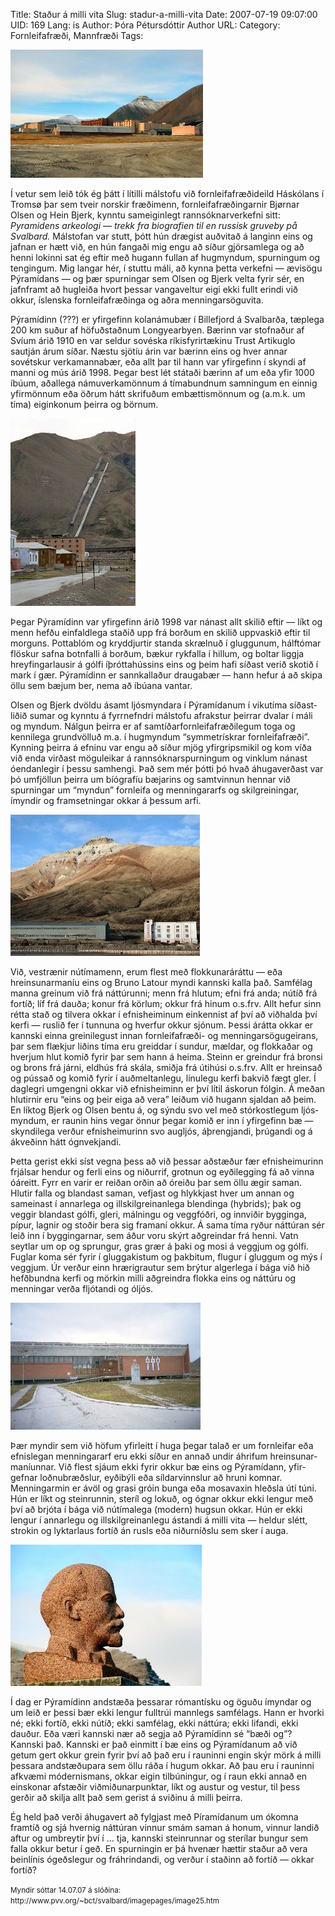 Title: Staður á milli vita
Slug: stadur-a-milli-vita
Date: 2007-07-19 09:07:00
UID: 169
Lang: is
Author: Þóra Pétursdóttir
Author URL: 
Category: Fornleifafræði, Mannfræði
Tags: 

![Pýramídinn á Svalbarða](415.jpg)

Í vetur sem leið tók ég þátt í lítilli málstofu við fornleifa&shy;fræðideild Háskólans í Tromsø þar sem tveir norskir fræði&shy;menn, fornleifa&shy;fræðingarnir Bjørnar Olsen og Hein Bjerk, kynntu sameigin&shy;legt rannsóknar&shy;verkefni sitt: _Pyramidens arkeo&shy;logi — trekk fra bio&shy;grafien til en russisk gruveby på Svalbard._ Málstofan var stutt, þótt hún drægist auðvitað á langinn eins og jafnan er hætt við, en hún fangaði mig engu að síður gjör&shy;samlega og að henni lokinni sat ég eftir með hugann fullan af hugmyndum, spurningum og tengingum. Mig langar hér, í stuttu máli, að kynna þetta verkefni — ævisögu Pýramídans — og þær spurningar sem Olsen og Bjerk velta fyrir sér, en jafnframt að hugleiða hvort þessar vanga&shy;veltur eigi ekki fullt erindi við okkur, íslenska forn&shy;leifa&shy;fræðinga og aðra menningar&shy;söguvita. 

Pýramídinn (???) er yfirgefinn kolanámubær í Billefjord á Svalbarða, tæplega 200 km suður af höfuð&shy;staðnum Longyearbyen. Bærinn var stofnaður af Svíum árið 1910 en var seldur sovéska ríkis&shy;fyrir&shy;tækinu Trust Artikuglo sautján árum síðar. Næstu sjötíu árin var bærinn eins og hver annar sovétskur verkamannabær, eða allt þar til hann var yfir&shy;gefinn í skyndi af manni og mús árið 1998. Þegar best lét státaði bærinn af um eða yfir 1000 íbúum, aðallega námu&shy;verka&shy;mönnum á tíma&shy;bundnum samningum en einnig yfir&shy;mönnum eða öðrum hátt skrifuðum embættis&shy;mönnum og (a.m.k. um tíma) eigin&shy;konum þeirra og börnum. 

![Pýramídinn á Svalbarða](407.jpg)

Þegar Pýramídinn var yfirgefinn árið 1998 var nánast allt skilið eftir — líkt og menn hefðu einfaldlega staðið upp frá borðum en skilið uppvaskið eftir til morguns. Pottablóm og krydd&shy;jurtir standa skrælnuð í gluggunum, hálftómar flöskur safna botnfalli á borðum, bækur ryk&shy;falla í hillum, og boltar liggja hreyfingar&shy;lausir á gólfi íþrótta&shy;hússins eins og þeim hafi síðast verið skotið í mark í gær. Pýramídinn er sann&shy;kallaður draugabær — hann hefur á að skipa öllu sem bæjum ber, nema að íbúana vantar.

Olsen og Bjerk dvöldu ásamt ljósmyndara í Pýra&shy;mídanum í vikutíma síðast&shy;liðið sumar og kynntu á fyrr&shy;nefndri málstofu afrakstur þeirrar dvalar í máli og myndum. Nálgun þeirra er af samtíðar&shy;forn&shy;leifa&shy;fræðilegum toga og kennilega grundvölluð m.a. í hugmyndum “sym&shy;metrískrar forn&shy;leifa&shy;fræði”. Kynning þeirra á efninu var engu að síður mjög yfir&shy;grips&shy;mikil og kom víða við enda virðast möguleikar á rann&shy;sóknar&shy;spurningum og vinklum nánast óendanlegir í þessu samhengi. Það sem mér þótti þó hvað áhuga&shy;verðast var þó umfjöllun þeirra um bíógrafíu bæjarins og samtvinnun hennar við spurningar um “myndun” fornleifa og menningararfs og skil&shy;greiningar, ímyndir og fram&shy;setningar okkar á þessum arfi. 

![Pýramídinn á Svalbarða](416.jpg)

Við, vestrænir nútímamenn, erum flest með flokkunar&shy;áráttu — eða hreinsunar&shy;maníu eins og Bruno Latour myndi kannski kalla það. Samfélag manna greinum við frá náttúrunni; menn frá hlutum; efni frá anda; nútíð frá fortíð; líf frá dauða; konur frá körlum; okkur frá hinum o.s.frv. Allt hefur sinn rétta stað og tilvera okkar í efnis&shy;heiminum einkennist af því að viðhalda því kerfi — ruslið fer í tunnuna og hverfur okkur sjónum. Þessi árátta okkar er kannski einna greinilegust innan forn&shy;leifa&shy;fræði- og menningar&shy;sögu&shy;geirans, þar sem flækjur liðins tíma eru greiddar í sundur, mældar, og flokkaðar og hverjum hlut komið fyrir þar sem hann á heima. Steinn er greindur frá bronsi og brons frá járni, eldhús frá skála, smiðja frá útihúsi o.s.frv. Allt er hreinsað og pússað og komið fyrir í auð&shy;meltan&shy;legu, línu&shy;legu kerfi bakvið fægt gler. Í daglegri umgengni okkar við efnis&shy;heiminn er því lítil áskorun fólgin. Á meðan hlutirnir eru “eins og þeir eiga að vera” leiðum við hugann sjaldan að þeim. En líktog Bjerk og Olsen bentu á, og sýndu svo vel með stór&shy;kostlegum ljós&shy;myndum, er raunin hins vegar önnur þegar komið er inn í yfirgefinn bæ — skyndilega verður efnis&shy;heimurinn svo augljós, áþrengjandi, þrúgandi og á ákveðinn hátt ógnvekjandi. 

Þetta gerist ekki síst vegna þess að við þessar aðstæður fær efnis&shy;heimurinn frjálsar hendur og ferli eins og niðurrif, grotnun og eyði&shy;legging fá að vinna óáreitt. Fyrr en varir er reiðan orðin að óreiðu þar sem öllu ægir saman. Hlutir falla og blandast saman, vefjast og hlykkjast hver um annan og sameinast í annarlega og ill&shy;skil&shy;greinan&shy;lega blendinga (hybrids); þak og veggir blandast gólfi, gleri, málningu og vegg&shy;fóðri, og innviðir bygginga, pípur, lagnir og stoðir bera sig framaní okkur. Á sama tíma ryður náttúran sér leið inn í byggingarnar, sem áður voru skýrt aðgreindar frá henni. Vatn seytlar um op og sprungur, gras grær á þaki og mosi á veggjum og gólfi. Fuglar koma sér fyrir í glugga&shy;kistum og þakbitum, flugur í gluggum og mýs í veggjum. Úr verður einn hræri&shy;grautur sem brýtur algerlega í bága við hið hefð&shy;bundna kerfi og mörkin milli aðgreindra flokka eins og náttúru og menningar verða fljótandi og óljós. 

![Pýramídinn á Svalbarða](414.jpg)

Þær myndir sem við höfum yfirleitt í huga þegar talað er um forn&shy;leifar eða efnis&shy;legan menningararf eru ekki síður en annað undir áhrifum hreinsunar&shy;maníunnar. Við flest sjáum ekki fyrir okkur bæ eins og Pýra&shy;mídann, yfir&shy;gefnar loðnu&shy;bræðslur, eyði&shy;býli eða síldar&shy;vinnslur að hruni komnar. Menningarmin er ávöl og grasi gróin bunga eða mosa&shy;vaxin hleðsla útí túni. Hún er líkt og stein&shy;runnin, steríl og lokuð, og ógnar okkur ekki lengur með því að brjóta í bága við nútímalega (modern) hugsun okkar. Hún er ekki lengur í annarlegu og ill&shy;skil&shy;greinan&shy;legu ástandi á milli vita — heldur slétt, strokin og lyktarlaus fortíð án rusls eða niðurníðslu sem sker í auga.

![Pýramídinn á Svalbarða - Lenin vakir yfir](411.jpg)

Í dag er Pýra&shy;mídinn andstæða þessarar rómantísku og öguðu ímyndar og um leið er þessi bær ekki lengur full&shy;trúi mannlegs samfélags. Hann er hvorki né; ekki fortíð, ekki nútíð; ekki samfélag, ekki náttúra; ekki lifandi, ekki dauður. Eða væri kannski nær að segja að Pýra&shy;mídinn sé “bæði og”? Kannski það. Kannski er það einmitt í bæ eins og Pýra&shy;mídanum að við getum gert okkur grein fyrir því að það eru í rauninni engin skýr mörk á milli þessara and&shy;stæðu&shy;para sem öllu ráða í hugum okkar. Að þau eru í rauninni afkvæmi módernismans, okkar eigin til&shy;búningur, og í raun ekki annað en einskonar afstæðir við&shy;miðunar&shy;punktar, líkt og austur og vestur, til þess gerðir að skilja allt það sem gerist á sviðinu á milli þeirra.

Ég held það verði áhuga&shy;vert að fylgjast með Píra&shy;mídanum um ókomna framtíð og sjá hvernig náttúran vinnur smám saman á honum, vinnur landið aftur og umbreytir því í ... tja, kannski stein&shy;runnar og sterílar bungur sem falla okkur betur í geð. En spurningin er þá hvenær hættir staður að vera bein&shy;línis ógeðs&shy;legur og frá&shy;hrindandi, og verður í staðinn að fortíð — okkar fortíð?

<small class="blurb">
Myndir sóttar 14.07.07 á slóðina: http://www.pvv.org/~bct/svalbard/imagepages/image25.htm
</small>
